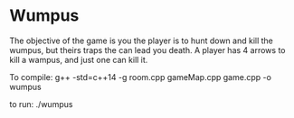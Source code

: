 # Wumpus
The objective of the game is you the player is to hunt down and kill the wumpus, but theirs traps the can lead you death.
A player has 4 arrows to kill a wampus, and just one can kill it.

To compile:
g++ -std=c++14 -g room.cpp gameMap.cpp game.cpp -o wumpus

to run:
./wumpus
